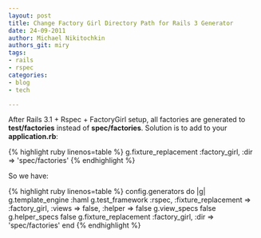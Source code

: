 ```yaml
---
layout: post
title: Change Factory Girl Directory Path for Rails 3 Generator
date: 24-09-2011
author: Michael Nikitochkin
authors_git: miry
tags:
- rails
- rspec
categories:
- blog
- tech

---
```


After Rails 3.1 + Rspec + FactoryGirl setup, all factories are generated to __test/factories__ instead of  __spec/factories__.
Solution is to add to your __application.rb__:

{% highlight ruby linenos=table %}
g.fixture_replacement :factory_girl, :dir => 'spec/factories'
{% endhighlight %}

<!--cut-->

So we have:

{% highlight ruby linenos=table %}
config.generators do |g|
  g.template_engine :haml
  g.test_framework :rspec, :fixture_replacement => :factory_girl, :views => false, :helper => false
  g.view_specs false
  g.helper_specs false
  g.fixture_replacement :factory_girl, :dir => 'spec/factories'
end
{% endhighlight %}

